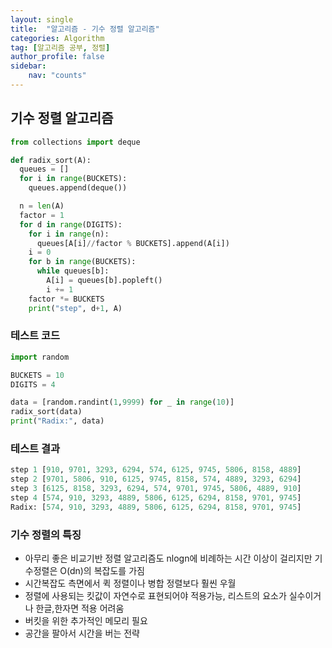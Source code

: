 ```yaml
---
layout: single
title:  "알고리즘 - 기수 정렬 알고리즘"
categories: Algorithm
tag: [알고리즘 공부, 정렬]
author_profile: false
sidebar: 
    nav: "counts"
---
```


## 기수 정렬 알고리즘

```python
from collections import deque

def radix_sort(A):
  queues = []
  for i in range(BUCKETS):
    queues.append(deque())

  n = len(A)
  factor = 1
  for d in range(DIGITS):
    for i in range(n):
      queues[A[i]//factor % BUCKETS].append(A[i])
    i = 0
    for b in range(BUCKETS):
      while queues[b]:
        A[i] = queues[b].popleft()
        i += 1
    factor *= BUCKETS
    print("step", d+1, A)
```

### 테스트 코드
```python
import random

BUCKETS = 10
DIGITS = 4

data = [random.randint(1,9999) for _ in range(10)]
radix_sort(data)
print("Radix:", data)
```

### 테스트 결과
```python
step 1 [910, 9701, 3293, 6294, 574, 6125, 9745, 5806, 8158, 4889]
step 2 [9701, 5806, 910, 6125, 9745, 8158, 574, 4889, 3293, 6294]
step 3 [6125, 8158, 3293, 6294, 574, 9701, 9745, 5806, 4889, 910]
step 4 [574, 910, 3293, 4889, 5806, 6125, 6294, 8158, 9701, 9745]
Radix: [574, 910, 3293, 4889, 5806, 6125, 6294, 8158, 9701, 9745]
```

### 기수 정렬의 특징
- 아무리 좋은 비교기반 정렬 알고리즘도 nlogn에 비례하는 시간 이상이 걸리지만 기수정렬은 O(dn)의 복잡도를 가짐
- 시간복잡도 측면에서 퀵 정렬이나 병합 정렬보다 훨씬 우월
- 정렬에 사용되는 킷값이 자연수로 표현되어야 적용가능, 리스트의 요소가 실수이거나 한글,한자면 적용 어려움
- 버킷을 위한 추가적인 메모리 필요
- 공간을 팔아서 시간을 버는 전략
